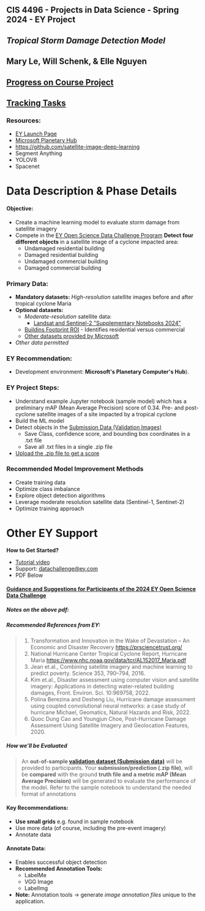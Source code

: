 ## CIS 4496 - Projects in Data Science - Spring 2024 - EY Project 
## *Tropical Storm Damage Detection Model* 
## Mary Le, Will Schenk, & Elle Nguyen 
## [Progress on Course Project](https://github.com/ellenguyen/CIS4496_EY/blob/main/PROGRESS.md) 
## [Tracking Tasks](https://github.com/ellenguyen/CIS4496_EY/issues) 


### Resources: 
- [EY Launch Page](https://challenge.ey.com/challenges/tropical-cyclone-damage-assessment-lrrno2xm) 
- [Microsoft Planetary Hub](https://pccompute.westeurope.cloudapp.azure.com/compute/hub/spawn) 
- https://github.com/satellite-image-deep-learning 
- Segment Anything
- YOLOV8
- Spacenet 


# Data Description & Phase Details 
#### Objective: 
- Create a machine learning model to evaluate storm damage from satellite imagery 
- Compete in the [EY Open Science Data Challenge Program](https://challenge.ey.com/) 
**Detect four different objects** in a satellite image of a cyclone impacted area:
	- Undamaged residential building 
	- Damaged residential building 
	- Undamaged commercial building 
	- Damaged commercial building 

### Primary Data: 
- **Mandatory datasets:** *High-resolution* satellite images before and after tropical cyclone Maria 
- **Optional datasets:** 
	- *Moderate-resolution* satellite data: 
		- [Landsat and Sentinel-2 "Supplementary Notebooks 2024"](./given/Supplementary_Notebooks_2024)
	- [Buildins Footprint ROI](./given/Buildins%20Footprint%20ROI) - Identifies residential versus commercial  
	- [Other datasets provided by Microsoft](https://planetarycomputer.microsoft.com/catalog)
- *Other data permitted* 

### EY Recommendation: 
- Development environment: **Microsoft's Planetary Computer's Hub**). 
	
### EY Project Steps: 
- Understand example Jupyter notebook (sample model) which has a preliminary mAP (Mean Average Precision) score of 0.34. Pre- and post-cyclone satellite images of a site impacted by a tropical cyclone 
- Build the ML model 
- Detect objects in the [Submission Data (Validation Images)](./given/Submission%20data) 
	- Save Class, confidence score, and bounding box coordinates in a .txt file 
	- Save all .txt files in a single .zip file 
- [Upload the .zip file to get a score](https://challenge.ey.com/challenges/tropical-cyclone-damage-assessment-lrrno2xm)  

### Recommended Model Improvement Methods 
- Create training data 
- Optimize class imbalance 
- Explore object detection algorithms 
- Leverage moderate resolution satellite data (Sentinel-1, Sentinet-2) 
- Optimize training approach 

# Other EY Support 
**How to Get Started?**
-  [Tutorial video](https://challenge.ey.com/challenge-2024-phase-1-get-started/help) 
- Support: [datachallenge@ey.com](mailto:datachallenge@ey.com) 
- PDF Below 
#### [Guidance and Suggestions for Participants of the 2024 EY Open Science Data Challenge](https://challenge.ey.com/api/v1/storage/admin-files/2513955341204317-65bb9169868dc8fadbfc9728-2024%20EY%20Open%20Science%20Data%20Challenge%20Participant%20Guidance.pdf) 
##### Notes on the above pdf: 
##### Recommended References from EY: 
> 1. Transformation and Innovation in the Wake of Devastation – An Economic and Disaster Recovery https://prsciencetrust.org/
> 2. National Hurricane Center Tropical Cyclone Report, Hurricane Maria https://www.nhc.noaa.gov/data/tcr/AL152017_Maria.pdf
> 3. Jean et.al., Combining satellite imagery and machine learning to predict poverty. Science 353, 790–794, 2016.
> 4. Kim et.al., Disaster assessment using computer vision and satellite imagery: Applications in detecting water-related building damages, Front. Environ. Sci. 10:969758, 2022.
> 5. Polina Berezina and Desheng Liu, Hurricane damage assessment using coupled convolutional neural networks: a case study of hurricane Michael, Geomatics, Natural Hazards and Risk, 2022.
> 6. Quoc Dung Cao and Youngjun Choe, Post-Hurricane Damage Assessment Using Satellite Imagery and Geolocation Features, 2020. 

##### How we’ll be Evaluated 
> An **out-of-sample [validation dataset (Submission data)](./given/Submission%20data)** will be provided to participants. Your **submission/prediction (.zip file)**, will be **compared** with the ground **truth file and a metric mAP (Mean Average Precision)** will be generated to evaluate the performance of the model. 
> Refer to the sample notebook to understand the needed format of annotations 
#### Key Recommendations:  
- **Use small grids** e.g. found in sample notebook 
- Use more data (of course, including the pre-event imagery) 
- Annotate data 
#### Annotate Data: 
- Enables successful object detection 
- **Recommended Annotation Tools:** 
	- LabelMe 
	- VGG Image 
	- LabelImg 
- **Note:** Annotation tools $\to$ generate *image annotation files* unique to the application. 


